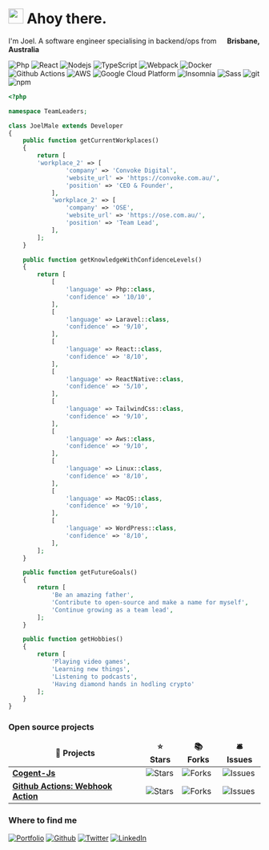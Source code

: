 <h1><img src="https://emojis.slackmojis.com/emojis/images/1531849430/4246/blob-sunglasses.gif?1531849430" width="30"/> Ahoy there.</h1>

<p>I'm Joel. A software engineer specialising in backend/ops from <img src="https://image.flaticon.com/icons/svg/323/323367.svg" width="13"/> <b>Brisbane, Australia</b></p>

<p>
  <img alt="Php" src="https://img.shields.io/badge/-Php-4F5B93?style=flat-square&logo=php&logoColor=white" />
  <img alt="React" src="https://img.shields.io/badge/-React-45b8d8?style=flat-square&logo=react&logoColor=white" />
  <img alt="Nodejs" src="https://img.shields.io/badge/-Nodejs-43853d?style=flat-square&logo=Node.js&logoColor=white" />
  <img alt="TypeScript" src="https://img.shields.io/badge/-TypeScript-007ACC?style=flat-square&logo=typescript&logoColor=white" />
  <img alt="Webpack" src="https://img.shields.io/badge/-Webpack-8DD6F9?style=flat-square&logo=webpack&logoColor=white" /> 
  <img alt="Docker" src="https://img.shields.io/badge/-Docker-46a2f1?style=flat-square&logo=docker&logoColor=white" />
  <img alt="Github Actions" src="https://img.shields.io/badge/-Github_Actions-2088FF?style=flat-square&logo=github-actions&logoColor=white" />
  <img alt="AWS" src="https://img.shields.io/badge/-AWS-1a73e8?style=flat-square&logo=amaazon_web_Service&logoColor=white" />
  <img alt="Google Cloud Platform" src="https://img.shields.io/badge/-Google_Cloud_Platform-1a73e8?style=flat-square&logo=google-cloud&logoColor=white" />
  <img alt="Insomnia" src="https://img.shields.io/badge/-Insomnia-5849BE?style=flat-square&logo=insomnia&logoColor=white" />
  <img alt="Sass" src="https://img.shields.io/badge/-Sass-CC6699?style=flat-square&logo=sass&logoColor=white" />
  <img alt="git" src="https://img.shields.io/badge/-Git-F05032?style=flat-square&logo=git&logoColor=white" />
  <img alt="npm" src="https://img.shields.io/badge/-NPM-CB3837?style=flat-square&logo=npm&logoColor=white" />
</p>

```php
<?php

namespace TeamLeaders;

class JoelMale extends Developer
{
    public function getCurrentWorkplaces()
    {
        return [
	    'workplace_2' => [
                'company' => 'Convoke Digital',
                'website_url' => 'https://convoke.com.au/',
                'position' => 'CEO & Founder',
            ],
            'workplace_2' => [
                'company' => 'OSE',
                'website_url' => 'https://ose.com.au/',
                'position' => 'Team Lead',
            ],
        ];
    }

    public function getKnowledgeWithConfidenceLevels()
    {
        return [
            [
                'language' => Php::class,
                'confidence' => '10/10',
            ],
            [
                'language' => Laravel::class,
                'confidence' => '9/10',
            ],
            [
                'language' => React::class,
                'confidence' => '8/10',
            ],
            [
                'language' => ReactNative::class,
                'confidence' => '5/10',
            ],
            [
                'language' => TailwindCss::class,
                'confidence' => '9/10',
            ],
            [
                'language' => Aws::class,
                'confidence' => '9/10',
            ],
            [
                'language' => Linux::class,
                'confidence' => '8/10',
            ],
            [
                'language' => MacOS::class,
                'confidence' => '9/10',
            ],
            [
                'language' => WordPress::class,
                'confidence' => '8/10',
            ],
        ];
    }

    public function getFutureGoals()
    {
        return [
            'Be an amazing father',
            'Contribute to open-source and make a name for myself',
            'Continue growing as a team lead',
        ];
    }

    public function getHobbies()
    {
        return [
            'Playing video games',
            'Learning new things',
            'Listening to podcasts',
            'Having diamond hands in hodling crypto'
        ];
    }
}
```

<h3>Open source projects</h3>
<table>
  <thead align="center">
    <tr border: none;>
      <td><b>🎁 Projects</b></td>
      <td><b>⭐ Stars</b></td>
      <td><b>📚 Forks</b></td>
      <td><b>🛎 Issues</b></td>
    </tr>
  </thead>
  <tbody>
    <tr>
	  <td><a href="https://github.com/joelwmale/cogent-js"><b>Cogent-Js</b></a></td>
      <td><img alt="Stars" src="https://img.shields.io/github/stars/joelwmale/cogent-js?style=flat-square&labelColor=343b41"/></td>
      <td><img alt="Forks" src="https://img.shields.io/github/forks/joelwmale/cogent-js?style=flat-square&labelColor=343b41"/></td>
      <td><img alt="Issues" src="https://img.shields.io/github/issues/joelwmale/cogent-js?style=flat-square&labelColor=343b41"/></td>
    </tr>
    <tr>
	  <td><a href="https://github.com/joelwmale/webhook-action"><b>Github Actions: Webhook Action</b></a></td>
      <td><img alt="Stars" src="https://img.shields.io/github/stars/joelwmale/webhook-action?style=flat-square&labelColor=343b41"/></td>
      <td><img alt="Forks" src="https://img.shields.io/github/forks/joelwmale/webhook-action?style=flat-square&labelColor=343b41"/></td>
      <td><img alt="Issues" src="https://img.shields.io/github/issues/joelwmale/webhook-action?style=flat-square&labelColor=343b41"/></td>
    </tr>
  </tbody>
</table>

<h3>Where to find me</h3>
<p>
    <a href="https://www.joelmale.dev" target="_blank"><img alt="Portfolio" src="https://img.shields.io/badge/Portfolio-%2312100E.svg?&style=for-the-badge&logo=internet-explorer&logoColor=white" /></a>
    <a href="https://github.com/joelwmale" target="_blank"><img alt="Github" src="https://img.shields.io/badge/GitHub-%2312100E.svg?&style=for-the-badge&logo=Github&logoColor=white" /></a> 
    <a href="https://twitter.com/joelwmale" target="_blank"><img alt="Twitter" src="https://img.shields.io/badge/twitter-%231DA1F2.svg?&style=for-the-badge&logo=twitter&logoColor=white" /></a> 
    <a href="https://www.linkedin.com/in/joel-m-6132298a/" target="_blank"><img alt="LinkedIn" src="https://img.shields.io/badge/linkedin-%230077B5.svg?&style=for-the-badge&logo=linkedin&logoColor=white" /></a> 
</p>
